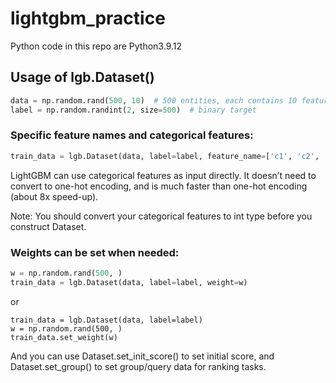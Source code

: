 # lightgbm_practice

Python code in this repo are Python3.9.12

## Usage of lgb.Dataset()

```python
data = np.random.rand(500, 10)  # 500 entities, each contains 10 features
label = np.random.randint(2, size=500)  # binary target
```

### Specific feature names and categorical features:

```python
train_data = lgb.Dataset(data, label=label, feature_name=['c1', 'c2', 'c3'], categorical_feature=['c3'])
```
LightGBM can use categorical features as input directly. It doesn’t need to convert to one-hot encoding, and is much faster than one-hot encoding (about 8x speed-up).

Note: You should convert your categorical features to int type before you construct Dataset.

### Weights can be set when needed:
```python
w = np.random.rand(500, )
train_data = lgb.Dataset(data, label=label, weight=w)
```
or
```
train_data = lgb.Dataset(data, label=label)
w = np.random.rand(500, )
train_data.set_weight(w)
```
And you can use Dataset.set_init_score() to set initial score, and Dataset.set_group() to set group/query data for ranking tasks.
